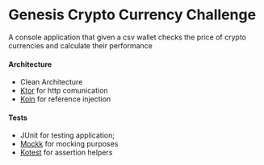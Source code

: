 # Genesis Crypto Currency Challenge
A console application that given a csv wallet checks the price of crypto currencies and calculate their performance

#### Architecture
  - Clean Architecture
  - [Ktor](https://ktor.io/) for http comunication
  - [Koin](https://insert-koin.io) for reference injection
    
#### Tests
  - JUnit for testing application;
  - [Mockk](https://mockk.io/) for mocking purposes
  - [Kotest](https://github.com/kotest/kotest) for assertion helpers
